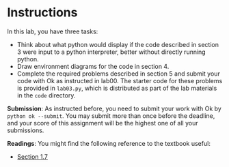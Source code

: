 # Instructions

In this lab, you have three tasks:

* Think about what python would display if the code described in section 3 were input to a python interpreter, better without directly running python.
* Draw environment diagrams for the code in section 4.
* Complete the required problems described in section 5 and submit your code with Ok as instructed in lab00. The starter code for these problems is provided in `lab03.py`, which is distributed as part of the lab materials in the `code` directory.

**Submission**: As instructed before, you need to submit your work with Ok by `python ok --submit`. You may submit more than once before the deadline, and your score of this assignment will be the highest one of all your submissions.

**Readings**: You might find the following reference to the textbook useful:

* [Section 1.7](http://www.composingprograms.com/pages/17-recursive-functions.html)
